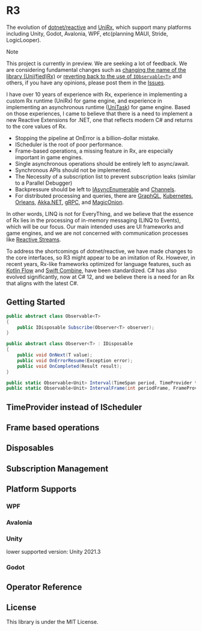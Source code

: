 # R3

The evolution of [dotnet/reactive](https://github.com/dotnet/reactive/) and [UniRx](https://github.com/neuecc/UniRx), which support many platforms including Unity, Godot, Avalonia, WPF, etc(planning MAUI, Stride, LogicLooper).

> [!NOTE]
> This project is currently in preview. We are seeking a lot of feedback. We are considering fundamental changes such as [changing the name of the library (Uni(fied)Rx)](https://github.com/Cysharp/R3/issues/9) or [reverting back to the use of `IObservable<T>`](https://github.com/Cysharp/R3/issues/10) and others, if you have any opinions, please post them in the [Issues](https://github.com/Cysharp/R3/issues).

I have over 10 years of experience with Rx, experience in implementing a custom Rx runtime (UniRx) for game engine, and experience in implementing an asynchronous runtime ([UniTask](https://github.com/Cysharp/UniTask/)) for game engine. Based on those experiences, I came to believe that there is a need to implement a new Reactive Extensions for .NET, one that reflects modern C# and returns to the core values of Rx.

* Stopping the pipeline at OnError is a billion-dollar mistake.
* IScheduler is the root of poor performance.
* Frame-based operations, a missing feature in Rx, are especially important in game engines.
* Single asynchronous operations should be entirely left to async/await.
* Synchronous APIs should not be implemented.
* The Necessity of a subscription list to prevent subscription leaks (similar to a Parallel Debugger)
* Backpressure should be left to [IAsyncEnumerable](https://learn.microsoft.com/en-us/dotnet/csharp/asynchronous-programming/generate-consume-asynchronous-stream) and [Channels](https://devblogs.microsoft.com/dotnet/an-introduction-to-system-threading-channels/).
* For distributed processing and queries, there are [GraphQL](https://graphql.org/), [Kubernetes](https://kubernetes.io/), [Orleans](https://learn.microsoft.com/en-us/dotnet/orleans/), [Akka.NET](https://getakka.net/), [gRPC](https://grpc.io/), and [MagicOnion](https://github.com/Cysharp/MagicOnion).

In other words, LINQ is not for EveryThing, and we believe that the essence of Rx lies in the processing of in-memory messaging (LINQ to Events), which will be our focus. Our main intended uses are UI frameworks and game engines, and we are not concerned with communication processes like [Reactive Streams](https://www.reactive-streams.org/).

To address the shortcomings of dotnet/reactive, we have made changes to the core interfaces, so R3 might appear to be an imitation of Rx. However, in recent years, Rx-like frameworks optimized for language features, such as [Kotlin Flow](https://kotlinlang.org/docs/flow.html) and [Swift Combine](https://developer.apple.com/documentation/combine), have been standardized. C# has also evolved significantly, now at C# 12, and we believe there is a need for an Rx that aligns with the latest C#.

Getting Started
---
















```csharp
public abstract class Observable<T>
{
    public IDisposable Subscribe(Observer<T> observer);
}

public abstract class Observer<T> : IDisposable
{
    public void OnNext(T value);
    public void OnErrorResume(Exception error);
    public void OnCompleted(Result result);
}

public static Observable<Unit> Interval(TimeSpan period, TimeProvider timeProvider);
public static Observable<Unit> IntervalFrame(int periodFrame, FrameProvider frameProvider);
```









TimeProvider instead of IScheduler
---

Frame based operations
---


Disposables
---


Subscription Management
---


Platform Supports
---


### WPF


### Avalonia




### Unity

lower supported version: Unity 2021.3





### Godot





Operator Reference
---



License
---
This library is under the MIT License.